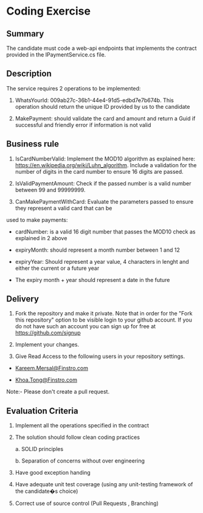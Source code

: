 # Coding Exercise #

## Summary ##

The candidate must code a web-api endpoints that implements the contract provided in the IPaymentService.cs file.

## Description ##

The service requires 2 operations to be implemented:

1. WhatsYourId: 009ab27c-36b1-44e4-91d5-edbd7e7b674b. This operation should return the unique ID provided by us to the candidate

2. MakePayment: should validate the card and amount and return a Guid if successful and friendly error if information is not valid

## Business rule ##

1. IsCardNumberValid: Implement the MOD10 algorithm as explained here: <https://en.wikipedia.org/wiki/Luhn_algorithm>. Include a validation for the number of digits in the card number to ensure 16 digits are passed.

2. IsValidPaymentAmount: Check if the passed number is a valid number between 99 and 99999999.

3. CanMakePaymentWithCard: Evaluate the parameters passed to ensure they represent a valid card that can be

used to make payments:

* cardNumber: is a valid 16 digit number that passes the MOD10 check as explained in 2 above

* expiryMonth: should represent a month number between 1 and 12

* expiryYear: Should represent a year value, 4 characters in lenght and either the current or a future year

* The expiry month + year should represent a date in the future

## Delivery ##

1. Fork the repository and make it private.
Note that in order for the "Fork this repository" option to be visible login to your github account. If you do not have such an account you can sign up for free at <https://github.com/signup>

2. Implement your changes.

3. Give Read Access to the following users in your repository settings.

* Kareem.Mersal@Finstro.com

* Khoa.Tong@Finstro.com

Note:- Please don't create a pull request.

## Evaluation Criteria ##

1. Implement all the operations specified in the contract

2. The solution should follow clean coding practices

     a. SOLID principles

     b. Separation of concerns without over engineering

3. Have good exception handing

4. Have adequate unit test coverage (using any unit-testing framework of the candidate�s choice)

5. Correct use of source control (Pull Requests , Branching)
